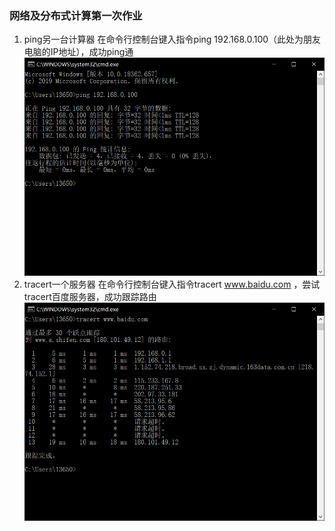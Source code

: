 ### 网络及分布式计算第一次作业
1. ping另一台计算器
在命令行控制台键入指令ping 192.168.0.100（此处为朋友电脑的IP地址），成功ping通
![](ping.png)
2. tracert一个服务器
在命令行控制台键入指令tracert www.baidu.com ，尝试tracert百度服务器，成功跟踪路由
![](tracert.png)
